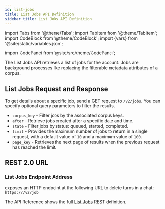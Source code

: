 ```yaml
---
id: list-jobs
title: List Jobs API Definition
sidebar_title: List Jobs API Definition
---
```


import Tabs from '@theme/Tabs';
import TabItem from '@theme/TabItem';
import CodeBlock from '@theme/CodeBlock';
import {vars} from '@site/static/variables.json';

import CodePanel from '@site/src/theme/CodePanel';


The List Jobs API retrieves a list of jobs for the account. Jobs are
background processes like replacing the filterable metadata attributes of a
corpus.

## List Jobs Request and Response

To get details about a specific job, send a GET request to `/v2/jobs`. You can
specify optional query parameters to filter the results.

- `corpus_key` - Filter jobs by the associated corpus keys.
- `after` - Retrieve jobs created after a specific date and time.
- `state` - Filter jobs by status: queued, started, completed.
- `limit` - Provides the maximum number of jobs to return
  in a single request, with a default value of `10` and a maximum value
  of `100`.
- `page_key` - Retrieves the next page of results when the previous request
  has reached the limit.

## REST 2.0 URL

### List Jobs Endpoint Address

<Config v="names.product"/> exposes an HTTP endpoint at the following URL
to delete turns in a chat:
<code>https://<Config v="domains.rest.indexing"/>/v2/job</code>

The API Reference shows the full [List Jobs](/docs/rest-api/list-jobs) REST definition.
